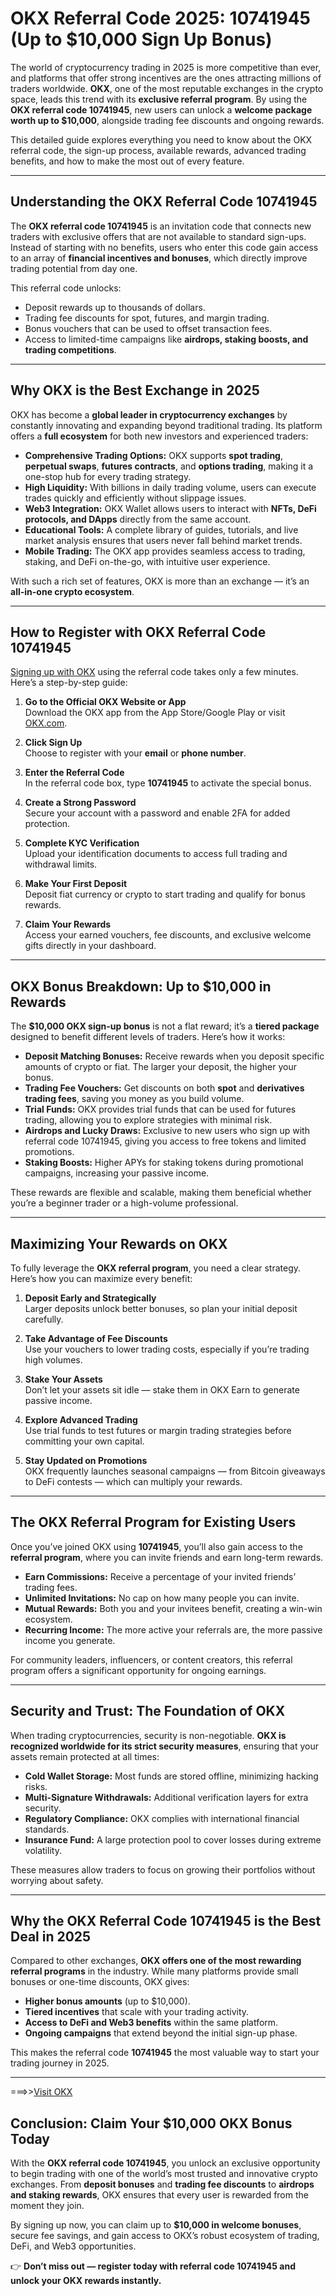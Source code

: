 # **OKX Referral Code 2025: 10741945 (Up to $10,000 Sign Up Bonus)**  

The world of cryptocurrency trading in 2025 is more competitive than ever, and platforms that offer strong incentives are the ones attracting millions of traders worldwide. **OKX**, one of the most reputable exchanges in the crypto space, leads this trend with its **exclusive referral program**. By using the **OKX referral code 10741945**, new users can unlock a **welcome package worth up to $10,000**, alongside trading fee discounts and ongoing rewards.  

This detailed guide explores everything you need to know about the OKX referral code, the sign-up process, available rewards, advanced trading benefits, and how to make the most out of every feature.  

---

## **Understanding the OKX Referral Code 10741945**  

The **OKX referral code 10741945** is an invitation code that connects new traders with exclusive offers that are not available to standard sign-ups. Instead of starting with no benefits, users who enter this code gain access to an array of **financial incentives and bonuses**, which directly improve trading potential from day one.  

This referral code unlocks:  
- Deposit rewards up to thousands of dollars.  
- Trading fee discounts for spot, futures, and margin trading.  
- Bonus vouchers that can be used to offset transaction fees.  
- Access to limited-time campaigns like **airdrops, staking boosts, and trading competitions**.  

---

## **Why OKX is the Best Exchange in 2025**  

OKX has become a **global leader in cryptocurrency exchanges** by constantly innovating and expanding beyond traditional trading. Its platform offers a **full ecosystem** for both new investors and experienced traders:  

- **Comprehensive Trading Options:** OKX supports **spot trading**, **perpetual swaps**, **futures contracts**, and **options trading**, making it a one-stop hub for every trading strategy.  
- **High Liquidity:** With billions in daily trading volume, users can execute trades quickly and efficiently without slippage issues.  
- **Web3 Integration:** OKX Wallet allows users to interact with **NFTs, DeFi protocols, and DApps** directly from the same account.  
- **Educational Tools:** A complete library of guides, tutorials, and live market analysis ensures that users never fall behind market trends.  
- **Mobile Trading:** The OKX app provides seamless access to trading, staking, and DeFi on-the-go, with intuitive user experience.  

With such a rich set of features, OKX is more than an exchange — it’s an **all-in-one crypto ecosystem**.  

---

## **How to Register with OKX Referral Code 10741945**  

[Signing up with OKX](https://tinhte.vn/thread/san-okx-la-gi-toan-tap-a-z-va-cach-dang-ky-okex-moi.3921853/) using the referral code takes only a few minutes. Here’s a step-by-step guide:  

1. **Go to the Official OKX Website or App**  
   Download the OKX app from the App Store/Google Play or visit [OKX.com](https://www.okx.com/join/10741945).  

2. **Click Sign Up**  
   Choose to register with your **email** or **phone number**.  

3. **Enter the Referral Code**  
   In the referral code box, type **10741945** to activate the special bonus.  

4. **Create a Strong Password**  
   Secure your account with a password and enable 2FA for added protection.  

5. **Complete KYC Verification**  
   Upload your identification documents to access full trading and withdrawal limits.  

6. **Make Your First Deposit**  
   Deposit fiat currency or crypto to start trading and qualify for bonus rewards.  

7. **Claim Your Rewards**  
   Access your earned vouchers, fee discounts, and exclusive welcome gifts directly in your dashboard.  

---

## **OKX Bonus Breakdown: Up to $10,000 in Rewards**  

The **$10,000 OKX sign-up bonus** is not a flat reward; it’s a **tiered package** designed to benefit different levels of traders. Here’s how it works:  

- **Deposit Matching Bonuses:** Receive rewards when you deposit specific amounts of crypto or fiat. The larger your deposit, the higher your bonus.  
- **Trading Fee Vouchers:** Get discounts on both **spot** and **derivatives trading fees**, saving you money as you build volume.  
- **Trial Funds:** OKX provides trial funds that can be used for futures trading, allowing you to explore strategies with minimal risk.  
- **Airdrops and Lucky Draws:** Exclusive to new users who sign up with referral code 10741945, giving you access to free tokens and limited promotions.  
- **Staking Boosts:** Higher APYs for staking tokens during promotional campaigns, increasing your passive income.  

These rewards are flexible and scalable, making them beneficial whether you’re a beginner trader or a high-volume professional.  

---

## **Maximizing Your Rewards on OKX**  

To fully leverage the **OKX referral program**, you need a clear strategy. Here’s how you can maximize every benefit:  

1. **Deposit Early and Strategically**  
   Larger deposits unlock better bonuses, so plan your initial deposit carefully.  

2. **Take Advantage of Fee Discounts**  
   Use your vouchers to lower trading costs, especially if you’re trading high volumes.  

3. **Stake Your Assets**  
   Don’t let your assets sit idle — stake them in OKX Earn to generate passive income.  

4. **Explore Advanced Trading**  
   Use trial funds to test futures or margin trading strategies before committing your own capital.  

5. **Stay Updated on Promotions**  
   OKX frequently launches seasonal campaigns — from Bitcoin giveaways to DeFi contests — which can multiply your rewards.  

---

## **The OKX Referral Program for Existing Users**  

Once you’ve joined OKX using **10741945**, you’ll also gain access to the **referral program**, where you can invite friends and earn long-term rewards.  

- **Earn Commissions:** Receive a percentage of your invited friends’ trading fees.  
- **Unlimited Invitations:** No cap on how many people you can invite.  
- **Mutual Rewards:** Both you and your invitees benefit, creating a win-win ecosystem.  
- **Recurring Income:** The more active your referrals are, the more passive income you generate.  

For community leaders, influencers, or content creators, this referral program offers a significant opportunity for ongoing earnings.  

---

## **Security and Trust: The Foundation of OKX**  

When trading cryptocurrencies, security is non-negotiable. **OKX is recognized worldwide for its strict security measures**, ensuring that your assets remain protected at all times:  

- **Cold Wallet Storage:** Most funds are stored offline, minimizing hacking risks.  
- **Multi-Signature Withdrawals:** Additional verification layers for extra security.  
- **Regulatory Compliance:** OKX complies with international financial standards.  
- **Insurance Fund:** A large protection pool to cover losses during extreme volatility.  

These measures allow traders to focus on growing their portfolios without worrying about safety.  

---

## **Why the OKX Referral Code 10741945 is the Best Deal in 2025**  

Compared to other exchanges, **OKX offers one of the most rewarding referral programs** in the industry. While many platforms provide small bonuses or one-time discounts, OKX gives:  

- **Higher bonus amounts** (up to $10,000).  
- **Tiered incentives** that scale with your trading activity.  
- **Access to DeFi and Web3 benefits** within the same platform.  
- **Ongoing campaigns** that extend beyond the initial sign-up phase.  

This makes the referral code **10741945** the most valuable way to start your trading journey in 2025.  

---
===>>[Visit OKX](https://www.okx.com/join/10741945)

## **Conclusion: Claim Your $10,000 OKX Bonus Today**  

With the **OKX referral code 10741945**, you unlock an exclusive opportunity to begin trading with one of the world’s most trusted and innovative crypto exchanges. From **deposit bonuses** and **trading fee discounts** to **airdrops and staking rewards**, OKX ensures that every user is rewarded from the moment they join.  

By signing up now, you can claim up to **$10,000 in welcome bonuses**, secure fee savings, and gain access to OKX’s robust ecosystem of trading, DeFi, and Web3 opportunities.  

👉 **Don’t miss out — register today with referral code 10741945 and unlock your OKX rewards instantly.**  
